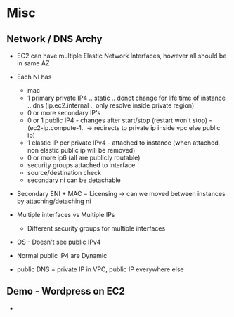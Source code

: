 


# Misc

## Network / DNS Archy

- EC2 can have multiple Elastic Network Interfaces, however all should be in same AZ
- Each NI has 
    - mac
    - 1 primary private IP4 .. static .. donot change for life time of instance .. dns (ip.ec2.internal .. only resolve inside private region)
    - 0 or more secondary IP's
    - 0 or 1 public IP4 - changes after start/stop (restart won't stop) - (ec2-ip.compute-1.. -> redirects to private ip inside vpc else public ip)
    - 1 elastic IP per private IPv4 - attached to instance (when attached, non elastic public ip will be removed)  
    - 0 or more ip6 (all are publicly routable)
    - security groups attached to interface
    - source/destination check
    - secondary ni can be detachable

- Secondary ENI + MAC = Licensing -> can we moved between instances by attaching/detaching ni
- Multiple interfaces vs Multiple IPs
    - Different security groups for multiple interfaces
- OS - Doesn't see public IPv4
- Normal public IP4 are Dynamic 
- public DNS = private IP in VPC, public IP everywhere else

## Demo - Wordpress on EC2

- 